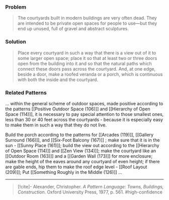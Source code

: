 ### Problem
>The courtyards built in modern buildings are very often dead. They are intended to be private open spaces for people to use—but they end up unused, full of gravel and abstract sculptures.

### Solution
>Place every courtyard in such a way that there is a view out of it to some larger open space; place it so that at least two or three doors open from the building into it and so that the natural paths which connect these doors pass across the courtyard. And, at one edge, beside a door, make a roofed veranda or a porch, which is continuous with both the inside and the courtyard.

### Related Patterns
... within the general scheme of outdoor spaces, made positive according to the patterns [[Positive Outdoor Space (106)]] and [[Hierarchy of Open Space (114)]], it is necessary to pay special attention to those smallest ones, less than 30 or 40 feet across the courtyards - because it is especially easy to make them in such a way that they do not live.

Build the porch according to the patterns for [[Arcades (119)]], [[Gallery Surround (166)]], and [[Six-Foot Balcony (167)]] ; make sure that it is in the sun - [[Sunny Place (161)]]; build the view out according to the [[Hierarchy of Open Space (114)]] and [[Zen View (134)]]; make the courtyard like an [[Outdoor Room (163)]] and a [[Garden Wall (173)]] for more enclosure; make the height of the eaves around any courtyard of even height; if there are gable ends, hip them to make the roof edge level - [[Roof Layout (209)]]; Put [[Something Roughly in the Middle (126)]] ...

---

> [!cite]- Alexander, Christopher. _A Pattern Language: Towns, Buildings, Construction_. Oxford University Press, 1977, p. 561.
> #high-confidence 